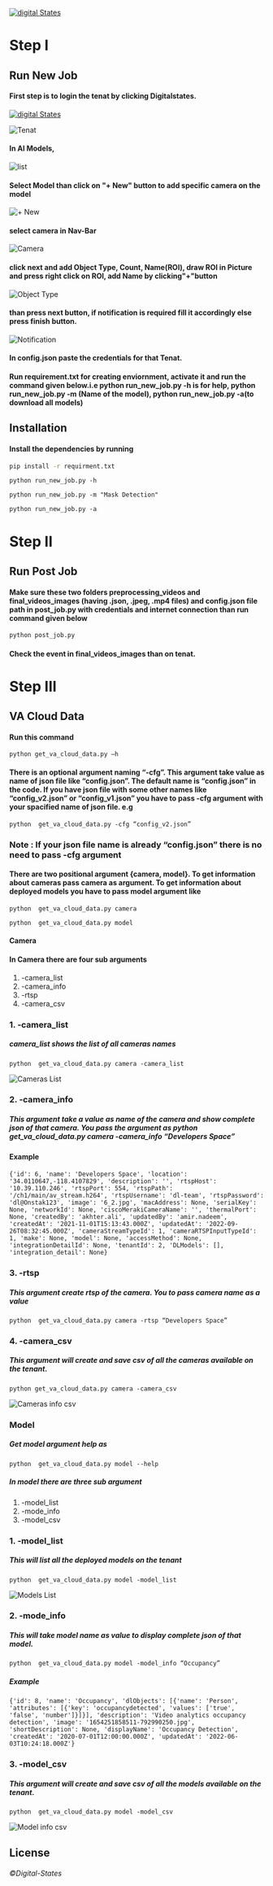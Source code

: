 [![digital States](https://www.digitalstates.com/assets/img/root/logo-black.png)](https://www.digitalstates.com/)
# Step I
## Run New Job

#### First step is to login the tenat by clicking Digitalstates.

[![digital States](https://www.digitalstates.com/assets/img/root/logo-black.png)](https://apps.onstak.io/external/va-platform/sso/login)


![Tenat](images_run_new_job/R1.png)


#### In AI Models,

![list](images_run_new_job/R2.png)


#### Select Model than click on "+ New" button to add specific camera on the model

![+ New](images_run_new_job/R3.png)


#### select camera in Nav-Bar

![Camera](images_run_new_job/R4.png)


#### click next and add Object Type, Count, Name(ROI), draw ROI in Picture and press right click on ROI, add Name by clicking"+"button
![Object Type](images_run_new_job/R5.png)


#### than press next button, if notification is required fill it accordingly else press finish button.

![Notification](images_run_new_job/R6.png)


#### In config.json paste the credentials for that Tenat.

#### Run requirement.txt for creating enviornment, activate it and run the command given below.i.e python run_new_job.py -h is for help, python run_new_job.py -m (Name of the model), python run_new_job.py -a(to download all models)

## Installation
#### Install the dependencies by running 
```sh
pip install -r requirment.txt
```
```
python run_new_job.py -h
```
```
python run_new_job.py -m "Mask Detection"
```
```
python run_new_job.py -a
```
# Step II
## Run Post Job 

#### Make sure these two folders preprocessing_videos and final_videos_images (having .json, .jpeg, .mp4 files) and config.json file path in post_job.py with credentials and internet connection than run command given below
```sh
python post_job.py
```
#### Check the event in final_videos_images than on tenat. 

# Step III
## VA Cloud Data

#### Run this command 
```
python get_va_cloud_data.py –h
```
#### There is an optional argument naming “-cfg”. This argument take value as name of json file like “config.json”. The default name is “config.json” in the code. If you have json file with some other names like “config_v2.json” or “config_v1.json” you have to pass -cfg argument with your spacified name of json file. e.g
```
python  get_va_cloud_data.py -cfg “config_v2.json”
```
### Note : If your json file name is already “config.json” there is no need to pass -cfg argument
#### There are two positional argument {camera, model}. To get information about cameras pass camera as argument. To get information about deployed models you have to pass model argument like 
```
python  get_va_cloud_data.py camera
```
```
python  get_va_cloud_data.py model
```
#### Camera
#### In Camera there are four sub arguments
1. -camera_list
2. -camera_info
3. -rtsp
4. -camera_csv

### 1. -camera_list

##### camera_list shows the list of all cameras names
```
python  get_va_cloud_data.py camera -camera_list
```
![Cameras List](images_run_new_job/cameras.png)

### 2. -camera_info

##### This argument take a value as name of the camera and show complete json of that camera. You pass the argument as python  get_va_cloud_data.py camera -camera_info “Developers Space”

#### Example
```
{'id': 6, 'name': 'Developers Space', 'location': '34.0110647,-118.4107829', 'description': '', 'rtspHost': '10.39.110.246', 'rtspPort': 554, 'rtspPath': '/ch1/main/av_stream.h264', 'rtspUsername': 'dl-team', 'rtspPassword': 'dl@Onstak123', 'image': '6_2.jpg', 'macAddress': None, 'serialKey': None, 'networkId': None, 'ciscoMerakiCameraName': '', 'thermalPort': None, 'createdBy': 'akhter.ali', 'updatedBy': 'amir.nadeem', 'createdAt': '2021-11-01T15:13:43.000Z', 'updatedAt': '2022-09-26T08:32:45.000Z', 'cameraStreamTypeId': 1, 'cameraRTSPInputTypeId': 1, 'make': None, 'model': None, 'accessMethod': None, 'integrationDetailId': None, 'tenantId': 2, 'DLModels': [], 'integration_detail': None}
```
### 3. -rtsp

##### This argument create rtsp of the camera. You to pass camera name as a value
```
python  get_va_cloud_data.py camera -rtsp “Developers Space”
```
### 4. -camera_csv

##### This argument will create and save csv of all the cameras available on the tenant.
```
python get_va_cloud_data.py camera -camera_csv
```
![Cameras info csv](images_run_new_job/cameras_info_csv.png)

### Model

##### Get model argument help as 
```
python  get_va_cloud_data.py model --help
```
##### In model there are three sub argument
1. -model_list
2. -mode_info
3. -model_csv

### 1. -model_list

##### This will list all the deployed models on the tenant
```
python  get_va_cloud_data.py model -model_list
```
![Models List](images_run_new_job/models.png)

### 2. -mode_info

##### This will take model name as value to display complete json of that model.
```
python  get_va_cloud_data.py model -model_info “Occupancy”
```
##### Example
```
{'id': 8, 'name': 'Occupancy', 'dlObjects': [{'name': 'Person', 'attributes': [{'key': 'occupancydetected', 'values': ['true', 'false', 'number']}]}], 'description': 'Video analytics occupancy detection', 'image': '1654251858511-792990250.jpg', 'shortDescription': None, 'displayName': 'Occupancy Detection', 'createdAt': '2020-07-01T12:00:00.000Z', 'updatedAt': '2022-06-03T10:24:18.000Z'}
```
### 3. -model_csv

##### This argument will create and save csv of all the models available on the tenant.
```
python  get_va_cloud_data.py model -model_csv
```
![Model info csv](images_run_new_job/model_info_csv.png)

## License

###### ©Digital-States
